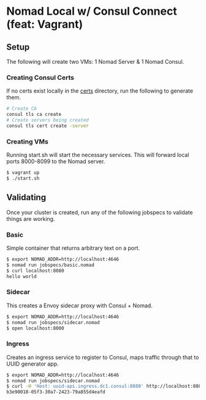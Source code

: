 # Nomad Local w/ Consul Connect (feat: Vagrant)

## Setup
The following will create two VMs: 1 Nomad Server & 1 Nomad Consul. 

### Creating Consul Certs
If no certs exist locally in the [certs](./certs/) directory, run the following to generate them.
```bash
# Create CA
consul tls ca create
# Create servers being created
consul tls cert create -server
```

### Creating VMs
Running start.sh will start the necessary services. This will forward local ports 8000-8099 to the Nomad server.
```bash
$ vagrant up
$ ./start.sh
```

## Validating
Once your cluster is created, run any of the following jobspecs to validate things are working.

### Basic
Simple container that returns arbitrary text on a port.
```bash
$ export NOMAD_ADDR=http://localhost:4646
$ nomad run jobspecs/basic.nomad
$ curl localhost:8080
hello world
```

### Sidecar
This creates a Envoy sidecar proxy with Consul + Nomad.
```bash
$ export NOMAD_ADDR=http://localhost:4646
$ nomad run jobspecs/sidecar.nomad
$ open localhost:8000
```

### Ingress
Creates an ingress service to register to Consul, maps traffic through that to UUID generator app.
```bash
$ export NOMAD_ADDR=http://localhost:4646
$ nomad run jobspecs/sidecar.nomad
$ curl -H 'Host: uuid-api.ingress.dc1.consul:8080' http://localhost:8080
b3e90018-05f3-30a7-2423-79a855d4eafd
```
